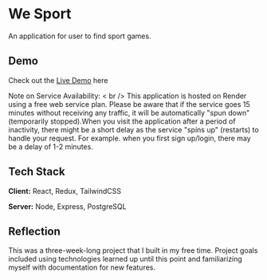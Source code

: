 
# We Sport

An application for user to find sport games. 




## Demo

Check out the [Live Demo](https://sport-finder-app-1.onrender.com) here

Note on Service Availability: 
< br /> 
This application is hosted on Render using a free web service plan. Please be aware that if the service goes 15 minutes without receiving any traffic, it will be automatically "spun down" (temporarily stopped).When you visit the application after a period of inactivity, there might be a short delay as the service "spins up" (restarts) to handle your request. For example. when you first sign up/login, there may be a delay of 1-2 minutes.

## Tech Stack

**Client:** React, Redux, TailwindCSS

**Server:** Node, Express, PostgreSQL


## Reflection

This was a three-week-long project that I built in my free time. Project goals included using technologies learned up until this point and familiarizing myself with documentation for new features.

